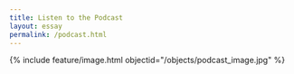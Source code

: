 ```yaml
---
title: Listen to the Podcast
layout: essay
permalink: /podcast.html
---
```


{% include feature/image.html objectid="/objects/podcast_image.jpg" %}
